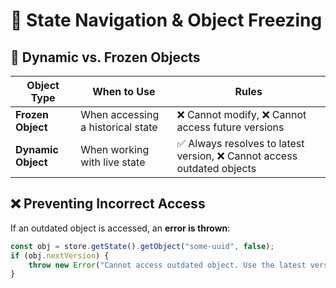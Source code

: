 # 📜 State Navigation & Object Freezing

## 🔹 Dynamic vs. Frozen Objects

| Object Type | When to Use | Rules |
|------------|------------|--------|
| **Frozen Object** | When accessing a historical state | ❌ Cannot modify, ❌ Cannot access future versions |
| **Dynamic Object** | When working with live state | ✅ Always resolves to latest version, ❌ Cannot access outdated objects |

## ❌ Preventing Incorrect Access
If an outdated object is accessed, an **error is thrown**:
```typescript
const obj = store.getState().getObject("some-uuid", false);
if (obj.nextVersion) {
    throw new Error("Cannot access outdated object. Use the latest version.");
}
```
